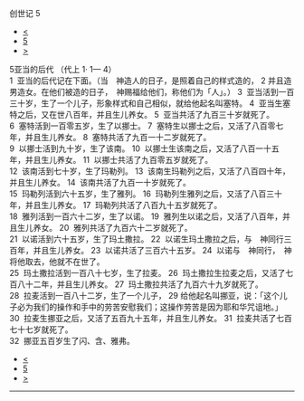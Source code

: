 ﻿





 创世记 5




* [<](bible/GEN04.md)
* [5](bible/GEN.md)
* [>](bible/GEN06.md)



 
5亚当的后代 （代上
1·
1—
4）  
1  亚当的后代记在下面。（当　神造人的日子，是照着自己的样式造的， 
2 并且造男造女。在他们被造的日子，　神赐福给他们，称他们为「人」。） 
3  亚当活到一百三十岁，生了一个儿子，形象样式和自己相似，就给他起名叫塞特。 
4  亚当生塞特之后，又在世八百年，并且生儿养女。 
5  亚当共活了九百三十岁就死了。  
6  塞特活到一百零五岁，生了以挪士。 
7  塞特生以挪士之后，又活了八百零七年，并且生儿养女。 
8  塞特共活了九百一十二岁就死了。  
9  以挪士活到九十岁，生了该南。 
10  以挪士生该南之后，又活了八百一十五年，并且生儿养女。 
11  以挪士共活了九百零五岁就死了。  
12  该南活到七十岁，生了玛勒列。 
13  该南生玛勒列之后，又活了八百四十年，并且生儿养女。 
14  该南共活了九百一十岁就死了。  
15  玛勒列活到六十五岁，生了雅列。 
16  玛勒列生雅列之后，又活了八百三十年，并且生儿养女。 
17  玛勒列共活了八百九十五岁就死了。  
18  雅列活到一百六十二岁，生了以诺。 
19  雅列生以诺之后，又活了八百年，并且生儿养女。 
20  雅列共活了九百六十二岁就死了。  
21  以诺活到六十五岁，生了玛土撒拉。 
22  以诺生玛土撒拉之后，与　神同行三百年，并且生儿养女。 
23  以诺共活了三百六十五岁。 
24  以诺与　神同行，　神将他取去，他就不在世了。  
25  玛土撒拉活到一百八十七岁，生了拉麦。 
26  玛土撒拉生拉麦之后，又活了七百八十二年，并且生儿养女。 
27  玛土撒拉共活了九百六十九岁就死了。  
28  拉麦活到一百八十二岁，生了一个儿子， 
29 给他起名叫挪亚，说：「这个儿子必为我们的操作和手中的劳苦安慰我们；这操作劳苦是因为耶和华咒诅地。」 
30  拉麦生挪亚之后，又活了五百九十五年，并且生儿养女。 
31  拉麦共活了七百七十七岁就死了。  
32  挪亚五百岁生了闪、含、雅弗。 
* [<](bible/GEN04.md)
* [5](bible/GEN.md)
* [>](bible/GEN06.md)





---









